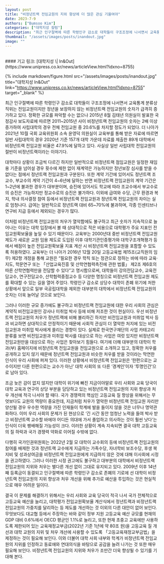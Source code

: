 ```yaml
---
layout: post
title: "비정년트랙 전임교원의 지위 향상에 더 많은 관심 기울여야"
date: 2023-7-9
authors: ["Bumsoo Kim"]
categories: ["대학지성 칼럼"]
description: "최근 인구절벽에 따른 학령인구 감소로 대학들이 구조조정에 나서면서 교육통계 분류상 직위는 전임교원이지만 정년을 보장하지 않는 비정년트랙 전임교원의 숫자가 급격히 증가하고 있다. 정확한 규모를 파악할 수는 없으나 2015년 8월 김태년 의원실이 발표한 국정감사 보도자료에 따르면 2011~2015년 사이 비정년트랙 전임교원의 숫자는 2배 이상 증가하여 사립대학의 경우 전체 전임교원 중 20.6%를 차지할 정도가 되었다."
thumbnail: "/assets/images/posts/inandout.jpg"
image: ""
---
```


<br>
#### 기고 링크: [대학지성 \| In&Out](https://www.unipress.co.kr/news/articleView.html?idxno=8755)

{% include markdown/figure.html src="/assets/images/posts/inandout.jpg" title="대학지성 In&Out" link="https://www.unipress.co.kr/news/articleView.html?idxno=8755" target="_blank" %}

최근 인구절벽에 따른 학령인구 감소로 대학들이 구조조정에 나서면서 교육통계 분류상 직위는 전임교원이지만 정년을 보장하지 않는 비정년트랙 전임교원의 숫자가 급격히 증가하고 있다. 정확한 규모를 파악할 수는 없으나 2015년 8월 김태년 의원실이 발표한 국정감사 보도자료에 따르면 2011~2015년 사이 비정년트랙 전임교원의 숫자는 2배 이상 증가하여 사립대학의 경우 전체 전임교원 중 20.6%를 차지할 정도가 되었다. 더 나아가 2021년 10월 국회 교육위원회 소속 윤영덕 의원실이 교육부를 통해 받은 자료에 따르면 일반 사립대학의 경우 2020년 기준 157개 대학 가운데 자료를 제출한 89개 대학에서 비정년트랙 전임교원 비율은 47.9%에 달하고 있다. 사실상 일반 사립대학 전임교원의 절반이 비정년트랙이라는 이야기다.

대학마다 상황이 조금씩 다르긴 하지만 일반적으로 비정년트랙 점임교원은 일정한 재임용 기준을 넘어설 경우 횟수에 제한 없이 재계약은 가능하지만 정년보장 심사를 받을 수 없다는 점에서 정년트랙 전임교원과 구분된다. 또한 계약 기간에 있어서도 정년트랙 조교수, 부교수의 계약 기간이 4~6년에 달하는 반면 비정년트랙 전임교원의 계약 기간은 1~2년에 불과한 경우가 대부분이며, 승진에 있어서도 학교에 따라 조교수에서 부교수로의 승진은 가능하지만 정교수로의 승진은 불가하다. 이외에 급여와 수당, 근무 환경과 복지, 학내 의사결정 참여 등에서 비정년트랙 전임교원과 정년트랙 전임교원의 차이는 실로 엄청나다. 급여는 일반적으로 정년트랙 대비 65~70%에 불과하며, 각종 인센티브나 연구비 지급 등에서 제외되는 경우가 많다.

이처럼 비정년트랙 전임교원의 처우가 열악함에도 불구하고 최근 숫자가 지속적으로 늘어나는 이유는 대학 입장에서 볼 때 상대적으로 적은 비용으로 대학평가 주요 지표인 전임교원확보율을 높일 수 있기 때문이다. 교육부는 2000년대 중반 비정년트랙 전임교원 제도가 새로운 교원 임용 제도로 도입된 이후 대학기관인증평가와 대학구조개혁평가 등에서 배점이 높은 전임교원확보율 지표 계산 시 비정년트랙 전임교원을 포함할 수 있도록 허용하였다. 교육부는 더 나아가 2016년 12월 20일 고등교육법 제15조(교직원의 임무) 제2항 개정을 통해 교원은 “필요한 경우 학칙 또는 정관으로 정하는 바에 따라 교육·지도, 학문연구 또는 「산업교육진흥 및 산학연협력촉진에 관한 법률」 제2조 제6호의 따른 산학연협력만을 전담할 수 있다”고 명시함으로써, 대학들이 강의전담교수, 교육전담교수, 연구전담교수, 산학협력중점교수 등 다양한 명칭으로 비정년트랙 전임교원 제도를 확대할 수 있는 길을 열어 주었다. 학령인구 감소로 상당수 대학이 존폐 위기에 처한 상황에서 앞으로 일부 국공립대학을 제외한 대부분의 대학에서 비정년트랙 전임교원의 숫자는 더욱 늘어날 것으로 보인다.

그러나 이러한 규모 증가에도 불구하고 비정년트랙 전임교원에 대한 우리 사회의 관심은 계약직 비전임교원인 강사나 미취업 박사 등에 비해 저조한 것이 현실이다. 우선 비정년트랙 전임교원의 처우가 정년트랙에 비해 불리하긴 하지만 비전임교원과 미취업 박사 등과 비교하면 상대적으로 안정적이기 때문에 사회적 관심이 더 열악한 처지에 있는 비전임교원과 미취업 박사에게 쏠리는 경향이 있다. 실제로 한국연구재단의 사업 카테고리 분류를 보면 비전임교원과 미취업 박사를 대상으로 하는 사업은 여럿 있지만 비정년트랙 전임교원만을 대상으로 하는 사업은 찾아보기 힘들다. 여기에 더해 대부분의 대학이 학과(부) 홈페이지에 비정년트랙 전임교원을 전임교원으로 소개하고 있고, 정확한 처우를 공개하고 있지 않기 때문에 정년트랙 전임교원과 비슷한 처우를 받을 것이라는 막연한 인식이 우리 사회에 퍼져 있다. 이러한 상황에서 비정년트랙 전임교원은 ‘한편으로는 교수이지만 다른 한편으로는 교수가 아닌’ 대학 사회의 또 다른 ‘경계인’이자 ‘투명인간’으로 남아 있다.

조금 늦은 감이 없지 않지만 대학이 위기에 빠진 지금이야말로 우리 사회와 교육 당국이 대학 교육과 연구의 상당 부분을 담당하고 있는 비정년트랙 전임교원의 지위 향상과 처우 개선에 적극 나서야 할 때다. 국가 경쟁력의 핵심인 고등교육 질 향상을 위해서는 무엇보다도 교원의 역량이 중요한데, 지금처럼 처우가 열악한 비정년트랙 전임교원 자리만 양산될 경우 우수한 역량을 가진 인재들이 학계에 발을 들이지 않을 것은 너무나 명약관화하다. 이미 우리 사회의 문제가 된 현상으로 ‘긴 시간 동안 엄청난 노력을 들여 박사 받고 비정년트랙 교수할 바에야 어디든 의대에 가서 졸업하고 의사하는 것이 훨씬 낫다’는 인식이 더욱 팽배해질 가능성이 크다. 이러한 상황이 계속 지속되면 결국 대학 고등교육의 질 하락과 국가 경쟁력 약화로 이어질 수밖에 없다.

다행히 국가인권위원회는 2022년 2월 모 대학이 교수회의 등에 비정년트랙 전임교원의 참여를 배제한 것과 정년트랙 교수에게 지급하는 가족수당, 자녀학비 보조수당, 후생 복지비 및 성과상여금을 비정년트랙 전임교원에게 지급하지 않은 것에 대해 이사회에 시정을 권고하였다. 그러나 이러한 시정 권고에도 불구하고 대부분의 대학에서 비정년트랙 전임교원의 지위와 처우는 별다른 개선 없이 그대로 유지되고 있다. 2009년 이후 14년째 등록금이 동결되고 인구절벽에 따른 학령인구 감소로 존폐의 기로에 선 대학이 비정년트랙 전임교원의 지위 향상과 처우 개선을 위해 추가로 예산을 투입하는 것은 현실적으로 매우 어려운 일이다.

결국 이 문제를 해결하기 위해서는 우리 사회와 교육 당국이 적극 나서 국가 전체적으로 고등교육 예산을 늘리고, 대학평가 전임교원확보율 계산식에서 정년트랙과 비정년트랙 전임교원의 가중치를 달리하는 등 제도를 개선하는 것 이외의 다른 대안이 없어 보인다. 무엇보다도 대교협 등에서 주장하는 바와 같이 정부 지원 고등교육 예산 규모를 현재의 GDP 대비 0.6%에서 OECD 평균인 1.1%로 늘리고, 또한 현재 초중고 교육에만 사용하도록 제한되어 있는 교육재정교부금(2022년 기준 1년에 약 80조 원)을 고등교육 질 개선과 대학 교원의 지위 및 처우 개선에 사용할 수 있도록 「고등교육재정교부금법」을 제정하는 것이 필요해 보인다. 이와 더불어 대학 사회 내부와 학계가 비정년트랙 전임교원의 지위를 인정하고 동료애와 연대의식을 바탕으로 공감을 늘려 나가는 것 또한 매우 필요해 보인다. 비정년트랙 전임교원의 지위와 처우가 조만간 더욱 향상될 수 있기를 기대해 본다.

<br>
